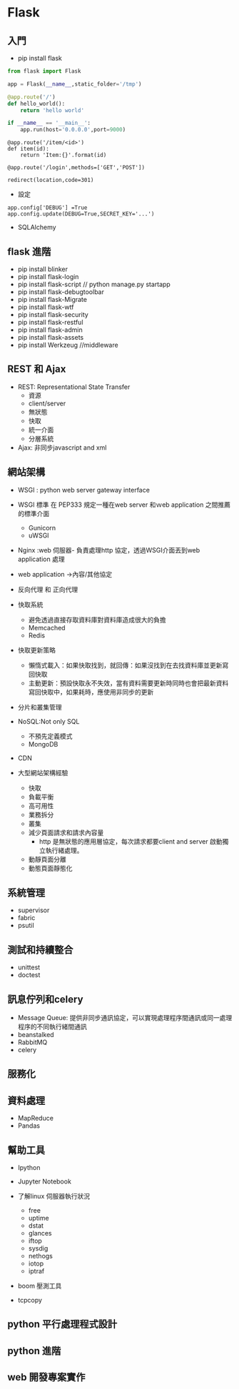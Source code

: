 # Flask

## 入門
- pip install flask
```python
from flask import Flask

app = Flask(__name__,static_folder='/tmp')

@app.route('/')
def hello_world():
    return 'hello world'

if __name__ == '__main__':
    app.run(host='0.0.0.0',port=9000)
```

```
@app.route('/item/<id>')
def item(id):
    return 'Item:{}'.format(id)

@app.route('/login',methods=['GET','POST'])

redirect(location,code=301)
```

- 設定
```
app.config['DEBUG'] =True
app.config.update(DEBUG=True,SECRET_KEY='...')
```
- SQLAlchemy

## flask 進階
- pip install blinker
- pip install flask-login
- pip install flask-script // python manage.py startapp
- pip install flask-debugtoolbar
- pip install flask-Migrate
- pip install flask-wtf
- pip install flask-security
- pip install flask-restful
- pip install flask-admin
- pip install flask-assets
- pip install Werkzeug //middleware

## REST 和 Ajax
- REST:  Representational State Transfer
    - 資源
    - client/server
    - 無狀態
    - 快取
    - 統一介面
    - 分層系統
- Ajax: 非同步javascript and xml

## 網站架構
- WSGI : python web server gateway interface
- WSGI 標準 在 PEP333 規定一種在web server 和ｗeb application 之間推薦的標準介面
    - Gunicorn
    - uWSGI

- Nginx :web 伺服器- 負責處理http 協定，透過WSGI介面丟到web application 處理
- web application ->內容/其他協定

- 反向代理 和 正向代理
- 快取系統
    - 避免透過直接存取資料庫對資料庫造成很大的負擔
    - Memcached
    - Redis

- 快取更新策略
    - 懶惰式載入：如果快取找到，就回傳：如果沒找到在去找資料庫並更新寫回快取
    - 主動更新：預設快取永不失效，當有資料需要更新時同時也會把最新資料寫回快取中，如果耗時，應使用非同步的更新

- 分片和叢集管理

- NoSQL:Not only SQL
    - 不預先定義模式
    - MongoDB
- CDN
- 大型網站架構經驗
    - 快取
    - 負載平衡
    - 高可用性
    - 業務拆分
    - 叢集
    - 減少頁面請求和請求內容量
        - http 是無狀態的應用層協定，每次請求都要client and server 啟動獨立執行緒處理。
    - 動靜頁面分離
    - 動態頁面靜態化

## 系統管理
- supervisor
- fabric
- psutil

## 測試和持續整合
- unittest
- doctest

## 訊息佇列和celery
- Message Queue: 提供非同步通訊協定，可以實現處理程序間通訊或同一處理程序的不同執行緒間通訊
- beanstalked
- RabbitMQ
- celery

## 服務化


## 資料處理
- MapReduce
- Pandas

## 幫助工具
- Ipython
- Jupyter Notebook

- 了解linux 伺服器執行狀況
    - free
    - uptime
    - dstat
    - glances
    - iftop
    - sysdig
    - nethogs
    - iotop
    - iptraf

- boom 壓測工具
- tcpcopy

## python 平行處理程式設計

## python 進階

## web 開發專案實作
